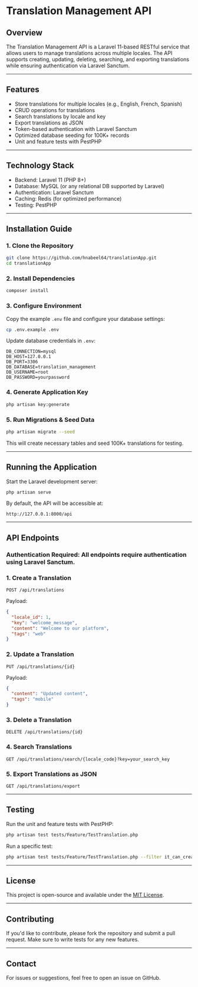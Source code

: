 # Translation Management API

## Overview
The Translation Management API is a Laravel 11-based RESTful service that allows users to manage translations across multiple locales. The API supports creating, updating, deleting, searching, and exporting translations while ensuring authentication via Laravel Sanctum.

---
## Features
- Store translations for multiple locales (e.g., English, French, Spanish)  
- CRUD operations for translations  
- Search translations by locale and key  
- Export translations as JSON  
- Token-based authentication with Laravel Sanctum  
- Optimized database seeding for 100K+ records  
- Unit and feature tests with PestPHP  

---
## Technology Stack
- Backend: Laravel 11 (PHP 8+)
- Database: MySQL (or any relational DB supported by Laravel)
- Authentication: Laravel Sanctum
- Caching: Redis (for optimized performance)
- Testing: PestPHP

---
## Installation Guide

### 1. Clone the Repository
```bash
git clone https://github.com/hnabeel64/translationApp.git
cd translationApp
```

### 2. Install Dependencies
```bash
composer install
```

### 3. Configure Environment
Copy the example `.env` file and configure your database settings:
```bash
cp .env.example .env
```
Update database credentials in `.env`:
```
DB_CONNECTION=mysql
DB_HOST=127.0.0.1
DB_PORT=3306
DB_DATABASE=translation_management
DB_USERNAME=root
DB_PASSWORD=yourpassword
```

### 4. Generate Application Key
```bash
php artisan key:generate
```

### 5. Run Migrations & Seed Data
```bash
php artisan migrate --seed
```

This will create necessary tables and seed 100K+ translations for testing.

---
## Running the Application
Start the Laravel development server:
```bash
php artisan serve
```
By default, the API will be accessible at:
```
http://127.0.0.1:8000/api
```

---
## API Endpoints

### Authentication Required: All endpoints require authentication using Laravel Sanctum.

### 1. Create a Translation
```http
POST /api/translations
```
Payload:
```json
{
  "locale_id": 1,
  "key": "welcome_message",
  "content": "Welcome to our platform",
  "tags": "web"
}
```

### 2. Update a Translation
```http
PUT /api/translations/{id}
```
Payload:
```json
{
  "content": "Updated content",
  "tags": "mobile"
}
```

### 3. Delete a Translation
```http
DELETE /api/translations/{id}
```

### 4. Search Translations
```http
GET /api/translations/search/{locale_code}?key=your_search_key
```

### 5. Export Translations as JSON
```http
GET /api/translations/export
```

---
## Testing

Run the unit and feature tests with PestPHP:
```bash
php artisan test tests/Feature/TestTranslation.php
```
Run a specific test:
```bash
php artisan test tests/Feature/TestTranslation.php --filter it_can_create_a_translation
```

---
## License
This project is open-source and available under the [MIT License](LICENSE).

---
## Contributing
If you'd like to contribute, please fork the repository and submit a pull request. Make sure to write tests for any new features.

---
## Contact
For issues or suggestions, feel free to open an issue on GitHub.
